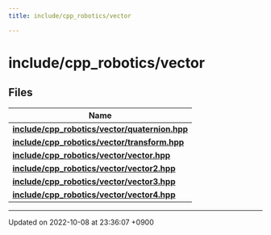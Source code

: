 ```yaml
---
title: include/cpp_robotics/vector

---
```


# include/cpp_robotics/vector



## Files

| Name           |
| -------------- |
| **[include/cpp_robotics/vector/quaternion.hpp](/cpp_robotics/doxybook/Files/quaternion_8hpp/#file-quaternion.hpp)**  |
| **[include/cpp_robotics/vector/transform.hpp](/cpp_robotics/doxybook/Files/transform_8hpp/#file-transform.hpp)**  |
| **[include/cpp_robotics/vector/vector.hpp](/cpp_robotics/doxybook/Files/vector_8hpp/#file-vector.hpp)**  |
| **[include/cpp_robotics/vector/vector2.hpp](/cpp_robotics/doxybook/Files/vector2_8hpp/#file-vector2.hpp)**  |
| **[include/cpp_robotics/vector/vector3.hpp](/cpp_robotics/doxybook/Files/vector3_8hpp/#file-vector3.hpp)**  |
| **[include/cpp_robotics/vector/vector4.hpp](/cpp_robotics/doxybook/Files/vector4_8hpp/#file-vector4.hpp)**  |






-------------------------------

Updated on 2022-10-08 at 23:36:07 +0900
